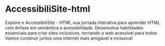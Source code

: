 # AccessibiliSite-html
Explore o AccessibiliSite - HTMl, sua jornada interativa para aprender HTML com ênfase em semântica e acessibilidade. Desenvolva habilidades essenciais para criar sites inclusivos, tornando a web acessível para todos. Vamos construir juntos uma internet mais amigável e inclusiva!
